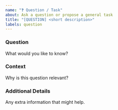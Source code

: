 ```yaml
---
name: "❓ Question / Task"
about: Ask a question or propose a general task
title: "[QUESTION] <short description>"
labels: question
---
```


### Question

What would you like to know?

### Context

Why is this question relevant?

### Additional Details

Any extra information that might help.
